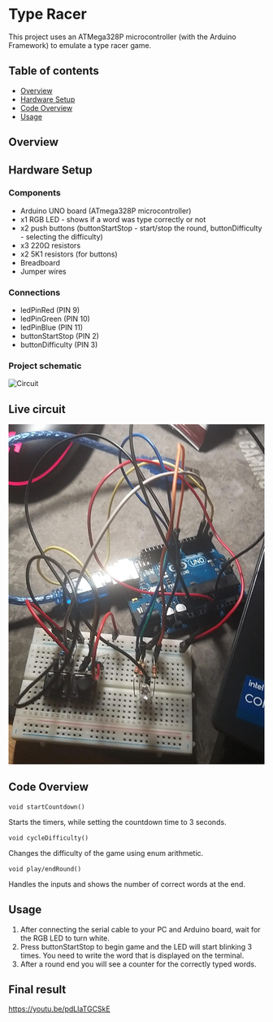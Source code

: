 # Type Racer
This project uses an ATMega328P microcontroller (with the Arduino Framework) to emulate a type racer game.

## Table of contents
- [Overview](#overview)
- [Hardware Setup](#hardware-setup)
- [Code Overview](#code-overview)
- [Usage](#usage)


## Overview


## Hardware Setup
### Components
- Arduino UNO board (ATmega328P microcontroller)
- x1 RGB LED - shows if a word was type correctly or not
- x2 push buttons (buttonStartStop - start/stop the round, 
                   buttonDifficulty - selecting the difficulty)
- x3 220Ω resistors
- x2 5K1 resistors (for buttons)
- Breadboard
- Jumper wires

### Connections
- ledPinRed (PIN 9)
- ledPinGreen (PIN 10)
- ledPinBlue (PIN 11)
- buttonStartStop (PIN 2)
- buttonDifficulty (PIN 3)

### Project schematic
![Circuit](./aux/schema1.png)
## Live circuit
![circ1](./poza_circ.jpeg)
## Code Overview
```
void startCountdown()
```
Starts the timers, while setting the countdown time to
3 seconds.
```
void cycleDifficulty()
```
Changes the difficulty of the game using enum arithmetic.
```
void play/endRound()
```
Handles the inputs and shows the number of correct words at the end.
## Usage
1. After connecting the serial cable to your PC and Arduino board, wait for the RGB LED to turn white.
2. Press buttonStartStop to begin game and the LED will start blinking 3 times. You need to write the word that is displayed on the terminal.
3. After a round end you will see a counter for the correctly typed words.

## Final result
https://youtu.be/pdLlaTGCSkE